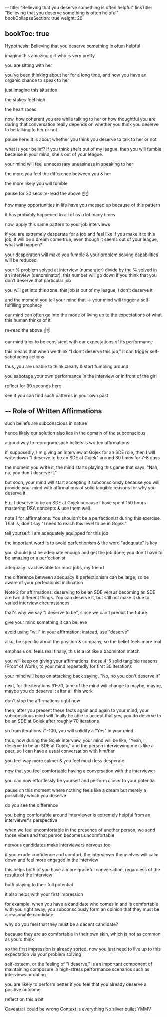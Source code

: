 --
title: "Believing that you deserve something is often helpful"
linkTitle: "Believing that you deserve something is often helpful"
bookCollapseSection: true
weight: 20

bookToc: true
--
Hypothesis:
Believing that you deserve something is often helpful

imagine this amazing girl who is very pretty

you are sitting with her

you've been thinking about her for a long time, and now you have an organic chance to speak to her

just imagine this situation

the stakes feel high

the heart races

now, how coherent you are while talking to her or how thoughtful you are during that conversation really depends on whether you think you deserve to be talking to her or not

pause here:
It is about whether you think you deserve to talk to her or not

what is your belief?
if you think she's out of my league, then you will fumble because in your mind, she's out of your league.

your mind will feel unnecessary uneasiness in speaking to her

the more you feel the difference between you & her

the more likely you will fumble

pause for 30 secs
re-read the above ☝️☝️

how many opportunities in life have you messed up because of this pattern

it has probably happened to all of us
a lot many times

now, apply this same pattern to your job interviews

if you are extremely desperate for a job and feel like if you make it to this job, it will be a dream come true, even though it seems out of your league, what will happen?

your desperation will make you fumble & your problem solving capabilities will be reduced

your % problem solved at interview (numerator) divide by the % solved in an interview (denominator), this number will go down if you think that you don’t deserve that particular job

you will get into this zone:
this job is out of my league, I don't deserve it

and the moment you tell your mind that → your mind will trigger a self-fulfilling prophecy

our mind can often go
into the mode of
living up to the expectations
of what this human thinks of it

re-read the above ☝️☝️

our mind tries to be consistent with our expectations of its performance

this means that when we think "I don't deserve this job," it can trigger self-sabotaging actions

thus, you are unable to think clearly & start fumbling around

you sabotage your own performance in the interview or in front of the girl

reflect for 30 seconds here

see if you can find such patterns in your own past

--
Role of Written Affirmations
--

such beliefs are subconscious in nature

hence likely our solution also lies in the domain of the subconscious

a good way to reprogram such beliefs is written affirmations

if, supposedly, I'm giving an interview at Gojek for an SDE role, then I will write down "I deserve to be an SDE at Gojek" around 30 times for 7-8 days

the moment you write it, the mind starts playing this game that says, "Nah, no, you don't deserve it."

but soon, your mind will start accepting it subconsciously because you will provide your mind with affirmations of solid tangible reasons for why you deserve it

E.g.
I deserve to be an SDE at Gojek because I have spent 150 hours mastering DSA concepts & use them well

note 1 for affirmations:
You shouldn't be a perfectionist during this exercise. That is, don't say "I need to reach this level to be in Gojek."

tell yourself: I am adequately equipped for this job

the important word is to avoid perfectionism & the word "adequate" is key

you should just be adequate enough and get the job done; you don't have to be amazing or a perfectionist

adequacy is achievable for most jobs, my friend

the difference between adequacy & perfectionism can be large, so be aware of your perfectionist inclination

Note 2 for affirmations:
deserving to be an SDE versus becoming an SDE are two different things. You can deserve it, but still not make it due to varied interview circumstances

that's why we say "I deserve to be", since we can't predict the future

give your mind something it can believe

avoid using "will" in your affirmation; instead, use "deserve"

also, be specific about the position & company, so the belief feels more real

emphasis on:
feels real
finally, this is a lot like a badminton match

you will keep on giving your affirmations, those 4-5 solid tangible reasons (Proof of Work), to your mind repeatedly for first 30 iterations

your mind will keep on attacking back saying, "No, no you don't deserve it"

next, for the iterations 31-70, tone of the mind will change to maybe, maybe, maybe you do deserve it after all this work

don't stop the affirmations right now

then, after you present these facts again and again to your mind, your subconscious mind will finally be able to accept that yes, you do deserve to be an SDE at Gojek after roughly 70 iterations

so from iterations 71-100, you will solidify a "Yes" in your mind

thus, now during the Gojek interview, your mind will be like, "Yeah, I deserve to be an SDE at Gojek," and the person interviewing me is like a peer, so I can have a usual conversation with him/her

you feel way more calmer & you feel much less desperate

now that you feel comfortable having a conversation with the interviewer

you can now effortlessly be yourself and perform closer to your potential

pause on this moment
where nothing feels like a dream
but merely a possibility which you deserve

do you see the difference

you being comfortable around interviewer is extremely helpful from an interviewer's perspective

when we feel uncomfortable in the presence of another person, we send those vibes and that person becomes uncomfortable

nervous candidates make interviewers nervous too

if you exude confidence and comfort, the interviewer themselves will calm down and feel more engaged in the interview

this helps both of you have a more graceful conversation, regardless of the results of the interview

both playing to their full potential

it also helps with your first impression

for example, when you have a candidate who comes in and is comfortable with you right away, you subconsciously form an opinion that they must be a reasonable candidate

why do you feel that they must be a decent candidate?

because they are so comfortable in their own skin, which is not as common as you'd think

so the first impression is already sorted, now you just need to live up to this expectation via your problem solving

self-esteem, or the feeling of "I deserve," is an important component of maintaining composure in high-stress performance scenarios such as interviews or dating

you are likely to perform better if you feel that you already deserve a positive outcome

reflect on this a bit

Caveats:
I could be wrong
Context is everything
No silver bullet
YMMV

